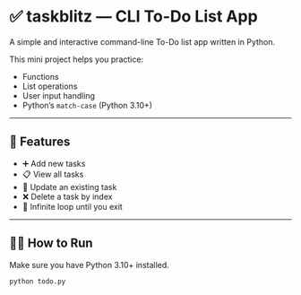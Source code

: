 # ✅ taskblitz — CLI To-Do List App

A simple and interactive command-line To-Do list app written in Python.

This mini project helps you practice:
- Functions
- List operations
- User input handling
- Python’s `match-case` (Python 3.10+)

---

## 🚀 Features

- ➕ Add new tasks
- 📋 View all tasks
- 📝 Update an existing task
- ❌ Delete a task by index
- 🔁 Infinite loop until you exit

---

## 🧑‍💻 How to Run

Make sure you have Python 3.10+ installed.

```bash
python todo.py

